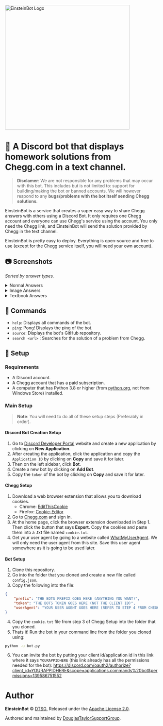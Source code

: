 <img src="https://github.com/DouglasTaylorSupportGroup/EinsteinBot/blob/master/banner.png" alt="EinsteinBot Logo" width="410" />

# 🤖 A Discord bot that displays homework solutions from Chegg.com in a text channel.

> **Disclamer**: We are not responsible for any problems that may occur with this bot. This includes but is not limited to: support for building/making the bot or banned accounts. We will however respond to any **bugs/problems with the bot itself sending Chegg solutions**.

EinsteinBot is a service that creates a super easy way to share Chegg answers with others using a Discord Bot. It only requires one Chegg account and everyone can use Chegg's service using the account. You only need the Chegg link, and EinsteinBot will send the solution provided by Chegg in the text channel.

EinsteinBot is pretty easy to deploy. Everything is open-source and free to use (except for the Chegg service itself, you will need your own account).

## 📷 Screenshots

*Sorted by answer types.*

<details>
    <summary>Normal Answers</summary>
    <ul>
        <li><b>Discord shows:</b></li>
        <img src="https://cdn.hayasaka.moe/r7w3se5dfby3.jpg" />
        <li><b>Chegg Website shows:</b></li>
        <img src="https://cdn.hayasaka.moe/myg98bxpoj2f.jpg" />
    </ul>
</details>
<details>
    <summary>Image Answers</summary>
    <ul>
        <li><b>Discord shows:</b></li>
        <img src="https://cdn.hayasaka.moe/itvggxqrvsec.jpg" />
        <li><b>Chegg Website shows:</b></li>
        <img src="https://cdn.hayasaka.moe/wm04ov6siys8.jpg" />
    </ul>
</details>
<details>
    <summary>Textbook Answers</summary>
    <ul>
        <li><b>Discord shows:</b></li>
        <img src="https://cdn.hayasaka.moe/oi1yfwiyj1ys.jpg" />
        <li><b>Chegg Website shows:</b></li>
        <img src="https://cdn.hayasaka.moe/n68m1x2lqioc.jpg" />
    </ul>
</details>

## 📝 Commands

- `help`: Displays all commands of the bot.
- `ping`: Pong! Displays the ping of the bot.
- `source`: Displays the bot's GitHub repository.
- `search <url>` : Searches for the solution of a problem from Chegg.

## 🔨 Setup

### Requirements

- A Discord account.
- A Chegg account that has a paid subscription.
- A computer that has Python 3.8 or higher (from [python.org](https://www.python.org/), not from Windows Store) installed.

### Main Setup

> **Note**: You will need to do all of these setup steps (Preferably in order).

#### Discord Bot Creation Setup

1. Go to [Discord Developer Portal](https://discord.com/developers/applications/) website and create a new application by clicking on **New Application**.
2. After creating the application, click the application and copy the `Application ID` by clicking on **Copy** and save it for later.
2. Then on the left sidebar, click **Bot**.
3. Create a new bot by clicking on **Add Bot**.
4. Copy the `token` of the bot by clicking on **Copy** and save it for later.

#### Chegg Setup

1. Download a web browser extension that allows you to download cookies.
    - Chrome: [EditThisCookie](https://chrome.google.com/webstore/detail/editthiscookie/fngmhnnpilhplaeedifhccceomclgfbg)
    - Firefox: [Cookie-Editor](https://addons.mozilla.org/en-US/firefox/addon/cookie-editor/)
2. Go to [Chegg.com](https://www.chegg.com/) and sign in.
3. At the home page, click the browser extension downloaded in Step 1. Then click the button that says **Export**. Copy the cookies and paste them into a .txt file named `cookie.txt`. 
4. Get your user agent by going to a website called [WhatMyUserAgent](https://whatmyuseragent.com/). We will only need the user agent from this site. Save this user agent somewhere as it is going to be used later.

#### Bot Setup

1. Clone this repository.
2. Go into the folder that you cloned and create a new file called `config.json`.
3. Copy the following into the file:
```json
{
    "prefix": "THE BOTS PREFIX GOES HERE (ANYTHING YOU WANT)",
    "token": "THE BOTS TOKEN GOES HERE (NOT THE CLIENT ID)",
    "userAgent": "YOUR USER AGENT GOES HERE (REFER TO STEP 4 FROM CHEGG SETUP)"
}
```
4. Copy the `cookie.txt` file from step 3 of Chegg Setup into the folder that you cloned.
5. Thats it! Run the bot in your command line from the folder you cloned using:
```bash
python -u bot.py
```
6. You can invite the bot by putting your client id/application id in this link where it says `YOURAPPIDHERE` (this link already has all the permissions needed for the bot): https://discord.com/oauth2/authorize?client_id=YOURAPPIDHERE&scope=applications.commands%20bot&permissions=139586751552

# Author

**EinsteinBot** © [DTSG](https://github.com/DouglasTaylorSupportGroup), Released under the [Apache License 2.0](https://github.com/DouglasTaylorSupportGroup/EinsteinBot/blob/main/LICENSE).

Authored and maintained by [DouglasTaylorSupportGroup](https://github.com/DouglasTaylorSupportGroup).